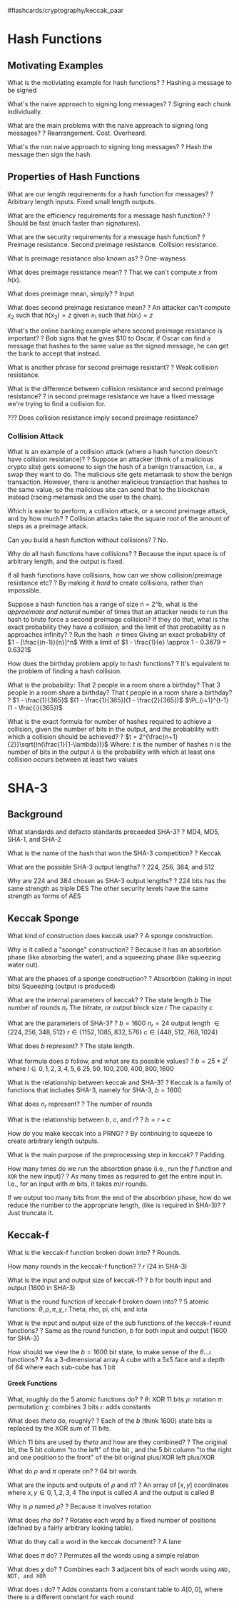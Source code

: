 #flashcards/cryptography/keccak_paar

# Hash Functions

## Motivating Examples

What is the motiviating example for hash functions?
?
Hashing a message to be signed
<!--SR:!2023-06-20,147,250-->

What's the naive approach to signing long messages?
?
Signing each chunk individually.
<!--SR:!2023-06-12,140,250-->

What are the main problems with the naive approach to signing long messages?
?
Rearrangement.
Cost.
Overheard.
<!--SR:!2023-07-04,159,250-->

What's the non naive approach to signing long messages?
?
Hash the message then sign the hash.
<!--SR:!2023-02-21,77,250-->

## Properties of Hash Functions

What are our length requirements for a hash function for messages?
?
Arbitrary length inputs.
Fixed small length outputs.
<!--SR:!2023-06-07,134,250-->

What are the efficiency requirements for a message hash function?
?
Should be fast (much faster than signatures).
<!--SR:!2023-02-17,73,250-->

What are the security requirements for a message hash function?
?
Preimage resistance.
Second preimage resistance.
Collision resistance.
<!--SR:!2023-05-22,119,230-->

What is preimage resistance also known as?
?
One-wayness
<!--SR:!2023-05-26,122,230-->

What does preimage resistance mean?
?
That we can't compute $x$ from $h(x)$.
<!--SR:!2023-02-20,76,250-->

What does preimage mean, simply?
?
Input
<!--SR:!2023-01-30,64,250-->

What does second preimage resistance mean?
?
An attacker can't compute $x_2$ such that $h(x_2) = z$ given $x_1$ such that $h(x_1) = z$
<!--SR:!2023-06-11,139,250-->

What's the online banking example where second preimage resistance is important?
?
Bob signs that he gives $10 to Oscar, if Oscar can find a message that hashes to the same value as the signed message, he can get the bank to accept that instead.
<!--SR:!2023-06-29,157,270-->

What is another phrase for second preimage resistant?
?
Weak collision resistance.
<!--SR:!2023-04-07,73,230-->

What is the difference between collision resistance and second preimage resistance?
?
in second preimage resistance we have a fixed message we're trying to find a collision for.
<!--SR:!2023-06-09,135,250-->

??? Does collision resistance imply second preimage resistance?

### Collision Attack

What is an example of a collision attack (where a hash function doesn't have collision resistance)?
?
Suppose an attacker (think of a malicious crypto site) gets someone to sign the hash of a benign transaction, i.e., a swap they want to do. The malicious site gets metamask to show the benign transaction. However, there is another malicious transaction that hashes to the same value, so the malicious site can send that to the blockchain instead (racing metamask and the user to the chain).
<!--SR:!2023-02-23,79,250-->

Which is easier to perform, a collision attack, or a second preimage attack, and by how much?
?
Collision attacks take the square root of the amount of steps as a preimage attack.
<!--SR:!2023-06-25,153,250-->

Can you build a hash function without collisions?
?
No.
<!--SR:!2023-06-13,141,250-->

Why do all hash functions have collisions?
?
Because the input space is of arbitrary length, and the output is fixed.
<!--SR:!2023-06-23,149,250-->

if all hash functions have collisions, how can we show collision/preimage resistance etc?
?
By making it *hard* to create collisions, rather than impossible.
<!--SR:!2023-06-16,144,250-->

Suppose a hash function has a range of size n = 2^b, what is the *approximate and natural* number of times that an attacker needs to run the hash to brute force a second preimage collision? If they do that, what is the exact probability they have  a collision, and the limit of that probability as n approaches infinity?
?
Run the hash $~n$ times
Giving an exact probability of $1 - [\frac{(n-1)}{n}]^n$ 
With a limit of $1 - \frac{1}{e} \approx 1 - 0.3679 = 0.6321$
<!--SR:!2023-01-30,2,216-->

How does the birthday problem apply to hash functions?
?
It's equivalent to the problem of finding a hash collision.
<!--SR:!2023-06-08,136,250-->

What is the probability:
That 2 people in a room share a birthday?
That 3 people in a room share a birthday?
That t people in a room share a birthday?
?
$1 - \frac{1}{365}$
$(1 - \frac{1}{365})(1 - \frac{2}{365})$
$\Pi_{i=1}^{t-1}(1 - \frac{i}{365})$
<!--SR:!2023-05-07,103,210-->

What is the exact formula for number of hashes required to achieve a collision, given the number of bits in the output, and the probability with which a collision should be achieved?
?
$t = 2^{\frac{n+1}{2}}\sqrt{ln(\frac{1}{1-\lambda})}$
Where: 
	$t$ is the number of hashes
	$n$ is the number of bits in the output
	$\lambda$ is the probability with which at least one collision occurs between at least two values
<!--SR:!2023-01-31,4,237-->


# SHA-3

## Background

What standards and defacto standards preceeded SHA-3?
?
MD4, MD5, SHA-1, and SHA-2
<!--SR:!2023-02-14,22,230-->

What is the name of the hash that won the SHA-3 competition?
?
Keccak
<!--SR:!2023-02-18,74,250-->

What are the possible SHA-3 output lengths?
?
224, 256, 384, and 512
<!--SR:!2023-02-03,11,190-->

Why are 224 and 384 chosen as SHA-3 output lengths?
?
224 bits has the same strength as triple DES
The other security levels have the same strength as forms of AES
<!--SR:!2023-02-09,69,250-->

## Keccak Sponge

What kind of construction does keccak use?
?
A sponge construction.
<!--SR:!2023-06-15,141,250-->

Why is it called a "sponge" construction?
?
Because it has an absorbtion phase (like absorbing the water), and a squeezing phase (like squeezing water out).
<!--SR:!2023-06-17,145,250-->

What are the phases of a sponge construction?
?
Absorbtion (taking in input bits)
Squeezing (output is produced)
<!--SR:!2023-06-10,136,250-->

What are the internal parameters of keccak?
?
The state length $b$ 
The number of rounds $n_r$
The bitrate, or output block size $r$
The capacity $c$
<!--SR:!2023-06-02,128,230-->

What are the parameters of SHA-3?
?
$b = 1600$
$n_r = 24$
output length $\in \{224, 256, 348, 512\}$
$r \in \{1152, 1085, 832, 576\}$
$c \in \{448, 512, 768, 1024\}$
<!--SR:!2023-01-31,6,130-->

What does $b$ represent?
?
The state length.
<!--SR:!2023-04-15,80,210-->

What formula does $b$ follow, and what are its possible values?
?
$b = 25 * 2^l$ where $l \in {0,1,2,3,4,5,6}$
${25, 50, 100, 200, 400, 800, 1600}$
<!--SR:!2023-02-13,21,210-->

What is the relationship between keccak and SHA-3?
?
Keccak is a family of functions that includes SHA-3, namely for SHA-3, $b=1600$
<!--SR:!2023-02-19,75,250-->

What does $n_r$ represent?
?
The number of rounds
<!--SR:!2023-02-28,84,250-->

What is the relationship between $b$, $c$, and $r$?
?
$b = r + c$
<!--SR:!2023-06-14,140,250-->

How do you make keccak into a PRNG?
?
By continuing to squeeze to create arbitrary length outputs.
<!--SR:!2023-06-12,138,250-->

What is the main purpose of the preprocessing step in keccak?
?
Padding.
<!--SR:!2023-06-05,133,250-->

How many times do we run the absorbtion phase (i.e., run the $f$ function and `XOR` the new input)?
?
As many times as required to get the entire input in.
I.e., for an input with $m$ bits, it takes $m/r$ rounds.
<!--SR:!2023-06-22,149,250-->

If we output too many bits from the end of the absorbtion phase, how do we reduce the number to the appropriate length, (like is required in SHA-3)?
?
Just truncate it.
<!--SR:!2023-06-14,142,250-->

## Keccak-f

What is the keccak-f function broken down into?
?
Rounds.
<!--SR:!2023-02-22,78,250-->

How many rounds in the keccak-f function?
?
$r$ (24 in SHA-3)
<!--SR:!2023-02-01,66,250-->

What is the input and output size of keccak-f?
?
$b$ for bouth input and output (1600 in SHA-3)
<!--SR:!2023-02-25,31,230-->

What is the round function of keccak-f broken down into?
?
5 atomic functions:
$\theta, \rho, \pi, \chi, \iota$
Theta, rho, pi, chi, and iota
<!--SR:!2023-02-11,17,150-->

What is the input and output size of the sub functions of the keccak-f round functions?
?
Same as the round function, $b$ for both input and output (1600 for SHA-3)
<!--SR:!2023-04-11,76,230-->

How should we view the $b = 1600$ bit state, to make sense of the $\theta ... \iota$ functions?
?
As a 3-dimensional array
A cube with a 5x5 face and a depth of 64 where each sub-cube has 1 bit
<!--SR:!2023-06-13,139,250-->

#### Greek Functions

What, roughly do the 5 atomic functions do?
?
$\theta$: XOR 11 bits
$\rho$: rotation
$\pi$: permutation
$\chi$: combines 3 bits
$\iota$: adds constants
<!--SR:!2023-02-02,6,236-->

What does $theta$ do, roughly?
?
Each of the $b$ (think $1600$) state bits is replaced by the XOR sum of 11 bits.
<!--SR:!2023-04-01,66,190-->

Which 11 bits are used by $theta$ and how are they combined?
?
The original bit, the 5 bit column "to the left" of the bit  , and the 5 bit column "to the right and one position to the front" of the bit
original plus/XOR left plus/XOR
<!--SR:!2023-02-27,83,250-->

What do $\rho$ and $\pi$ operate on?
?
64 bit words
<!--SR:!2023-06-26,152,250-->

 What are the inputs and outputs of $\rho$ and $\pi$?
 ?
 An array of $[x,y]$ coordinates where $x,y \in 0,1,2,3,4$
The input is called $A$ and the output is called $B$

Why is $\rho$ named $\rho$?
?
Because it involves rotation
<!--SR:!2023-02-25,81,250-->

What does $rho$ do?
?
Rotates each word by a fixed number of positions (defined by a fairly arbitrary looking table).
<!--SR:!2023-06-15,143,250-->

What do they call a word in the keccak document?
?
A lane
<!--SR:!2023-06-07,135,250-->

What does $\pi$ do?
?
Permutes all the words using a simple relation
<!--SR:!2023-05-21,118,230-->

What does $\chi$ do?
?
Combines each 3 adjacent bits of each words using `AND, NOT, and XOR`
<!--SR:!2023-05-01,98,210-->

What does $\iota$ do?
?
Adds constants from a constant table to $A[0,0]$, where there is a different constant for each round
<!--SR:!2023-02-07,15,150-->





